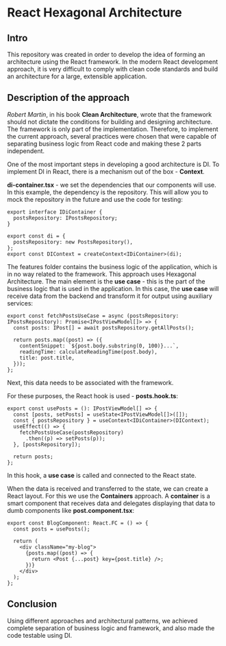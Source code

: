 # React Hexagonal Architecture

## Intro

This repository was created in order to develop the idea of forming an architecture using the React framework. In the
modern React development approach, it is very difficult to comply with clean code standards and build an architecture
for a large, extensible application.

## Description of the approach

*Robert Martin*, in his book **Clean Architecture**, wrote that the framework should not dictate the conditions for building
and designing architecture. The framework is only part of the implementation. Therefore, to implement the current
approach, several practices were chosen that were capable of separating business logic from React code and making these
2 parts independent.

One of the most important steps in developing a good architecture is DI. To implement DI in React, there is a mechanism
out of the box - **Context**.

**di-container.tsx** - we set the dependencies that our components will use.
In this example, the dependency is the repository. This will allow you to mock the repository in the future and use the
code for testing:

```tsx
export interface IDiContainer {
  postsRepository: IPostsRepository;
}

export const di = {
  postsRepository: new PostsRepository(),
};
export const DIContext = createContext<IDiContainer>(di);
```

The features folder contains the business logic of the application, which is in no way related to the framework. This
approach uses Hexagonal Architecture. The main element is the **use case** - this is the part of the business logic that is
used in the application. In this case, the **use case** will receive data from the backend and transform it for output using
auxiliary services:

```tsx
export const fetchPostsUseCase = async (postsRepository: IPostsRepository): Promise<IPostViewModel[]> => {
  const posts: IPost[] = await postsRepository.getAllPosts();

  return posts.map((post) => ({
    contentSnippet: `${post.body.substring(0, 100)}...`,
    readingTime: calculateReadingTime(post.body),
    title: post.title,
  }));
};
```

Next, this data needs to be associated with the framework.

For these purposes, the React hook is used - **posts.hook.ts**:

```tsx
export const usePosts = (): IPostViewModel[] => {
  const [posts, setPosts] = useState<IPostViewModel[]>([]);
  const { postsRepository } = useContext<IDiContainer>(DIContext);
  useEffect(() => {
    fetchPostsUseCase(postsRepository)
      .then((p) => setPosts(p));
  }, [postsRepository]);

  return posts;
};
```

In this hook, a **use case** is called and connected to the React state.

When the data is received and transferred to the state, we can create a React layout. For this we use the **Containers**
approach. A **container** is a smart component that receives data and delegates displaying that data to dumb components like
**post.component.tsx**:

```tsx
export const BlogComponent: React.FC = () => {
  const posts = usePosts();

  return (
    <div className="my-blog">
      {posts.map((post) => {
        return <Post {...post} key={post.title} />;
      })}
    </div>
  );
};
```

## Conclusion

Using different approaches and architectural patterns, we achieved complete separation of business logic and framework,
and also made the code testable using DI.
